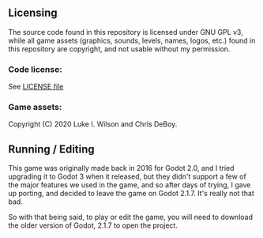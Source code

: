 ## Licensing
The source code found in this repository is licensed under GNU GPL v3, while all game assets (graphics, sounds, levels, names, logos, etc.) found in this repository are copyright, and not usable without my permission.

### Code license:
See [LICENSE file](LICENSE)

### Game assets:
Copyright (C) 2020 Luke I. Wilson and Chris DeBoy.

## Running / Editing
This game was originally made back in 2016 for Godot 2.0, and I tried upgrading it to Godot 3 when it released, but they didn't support a few of the major features we used in the game, and so after days of trying, I gave up porting, and decided to leave the game on Godot 2.1.7. It's really not that bad.

So with that being said, to play or edit the game, you will need to download the older version of Godot, 2.1.7 to open the project.
